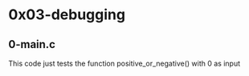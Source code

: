# 0x03-debugging

## 0-main.c
This code just tests the function positive_or_negative() with 0 as input